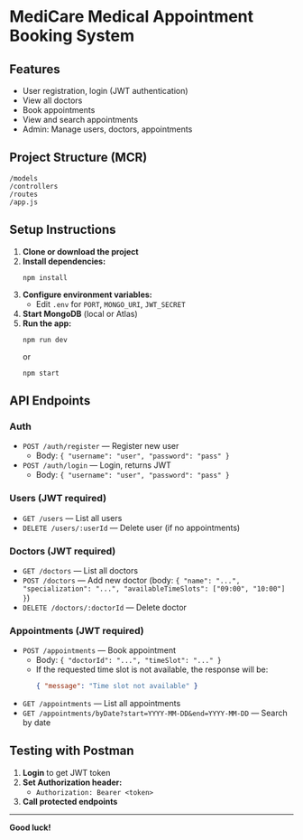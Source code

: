 # MediCare Medical Appointment Booking System

## Features

- User registration, login (JWT authentication)
- View all doctors
- Book appointments
- View and search appointments
- Admin: Manage users, doctors, appointments

## Project Structure (MCR)

```
/models
/controllers
/routes
/app.js
```

## Setup Instructions

1. **Clone or download the project**
2. **Install dependencies:**
   ```
   npm install
   ```
3. **Configure environment variables:**
   - Edit `.env` for `PORT`, `MONGO_URI`, `JWT_SECRET`
4. **Start MongoDB** (local or Atlas)
5. **Run the app:**
   ```
   npm run dev
   ```
   or
   ```
   npm start
   ```

## API Endpoints

### Auth

- `POST /auth/register` — Register new user
  - Body: `{ "username": "user", "password": "pass" }`
- `POST /auth/login` — Login, returns JWT
  - Body: `{ "username": "user", "password": "pass" }`

### Users (JWT required)

- `GET /users` — List all users
- `DELETE /users/:userId` — Delete user (if no appointments)

### Doctors (JWT required)

- `GET /doctors` — List all doctors
- `POST /doctors` — Add new doctor (body: `{ "name": "...", "specialization": "...", "availableTimeSlots": ["09:00", "10:00"] }`)
- `DELETE /doctors/:doctorId` — Delete doctor

### Appointments (JWT required)

- `POST /appointments` — Book appointment
  - Body: `{ "doctorId": "...", "timeSlot": "..." }`
  - If the requested time slot is not available, the response will be:
    ```json
    { "message": "Time slot not available" }
    ```
- `GET /appointments` — List all appointments
- `GET /appointments/byDate?start=YYYY-MM-DD&end=YYYY-MM-DD` — Search by date

## Testing with Postman

1. **Login** to get JWT token
2. **Set Authorization header:**
   - `Authorization: Bearer <token>`
3. **Call protected endpoints**

---

**Good luck!**
